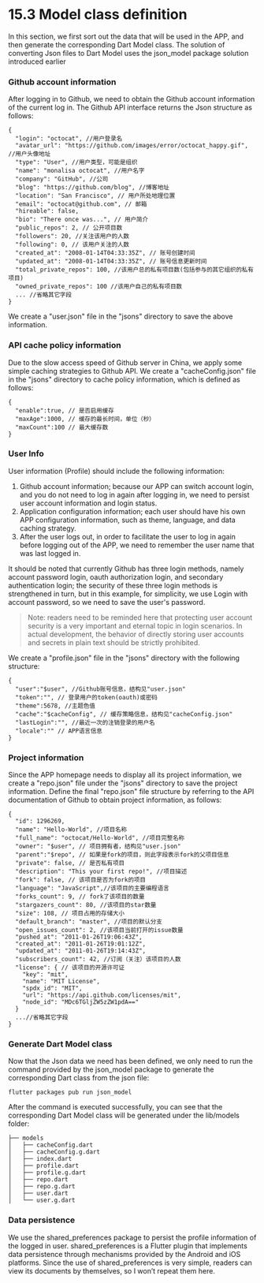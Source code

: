# 15.3 Model class definition

In this section, we first sort out the data that will be used in the APP, and then generate the corresponding Dart Model class. The solution of converting Json files to Dart Model uses the json_model package solution introduced earlier

### Github account information

After logging in to Github, we need to obtain the Github account information of the current log in. The Github API interface returns the Json structure as follows:

```
{
  "login": "octocat", //用户登录名
  "avatar_url": "https://github.com/images/error/octocat_happy.gif", //用户头像地址
  "type": "User", //用户类型，可能是组织
  "name": "monalisa octocat", //用户名字
  "company": "GitHub", //公司
  "blog": "https://github.com/blog", //博客地址
  "location": "San Francisco", // 用户所处地理位置
  "email": "octocat@github.com", // 邮箱
  "hireable": false,
  "bio": "There once was...", // 用户简介
  "public_repos": 2, // 公开项目数
  "followers": 20, //关注该用户的人数
  "following": 0, // 该用户关注的人数
  "created_at": "2008-01-14T04:33:35Z", // 账号创建时间
  "updated_at": "2008-01-14T04:33:35Z", // 账号信息更新时间
  "total_private_repos": 100, //该用户总的私有项目数(包括参与的其它组织的私有项目)
  "owned_private_repos": 100 //该用户自己的私有项目数
  ... //省略其它字段
}

```

We create a "user.json" file in the "jsons" directory to save the above information.

### API cache policy information

Due to the slow access speed of Github server in China, we apply some simple caching strategies to Github API. We create a "cacheConfig.json" file in the "jsons" directory to cache policy information, which is defined as follows:

```
{
  "enable":true, // 是否启用缓存
  "maxAge":1000, // 缓存的最长时间，单位（秒）
  "maxCount":100 // 最大缓存数
}

```

### User Info

User information (Profile) should include the following information:

1.  Github account information; because our APP can switch account login, and you do not need to log in again after logging in, we need to persist user account information and login status.
2.  Application configuration information; each user should have his own APP configuration information, such as theme, language, and data caching strategy.
3.  After the user logs out, in order to facilitate the user to log in again before logging out of the APP, we need to remember the user name that was last logged in.

It should be noted that currently Github has three login methods, namely account password login, oauth authorization login, and secondary authentication login; the security of these three login methods is strengthened in turn, but in this example, for simplicity, we use Login with account password, so we need to save the user's password.

> Note: readers need to be reminded here that protecting user account security is a very important and eternal topic in login scenarios. In actual development, the behavior of directly storing user accounts and secrets in plain text should be strictly prohibited.

We create a "profile.json" file in the "jsons" directory with the following structure:

```
{
  "user":"$user", //Github账号信息，结构见"user.json"
  "token":"", // 登录用户的token(oauth)或密码
  "theme":5678, //主题色值
  "cache":"$cacheConfig", // 缓存策略信息，结构见"cacheConfig.json"
  "lastLogin":"", //最近一次的注销登录的用户名
  "locale":"" // APP语言信息
}

```

### Project information

Since the APP homepage needs to display all its project information, we create a "repo.json" file under the "jsons" directory to save the project information. Define the final "repo.json" file structure by referring to the API documentation of Github to obtain project information, as follows:

```
{
  "id": 1296269,
  "name": "Hello-World", //项目名称
  "full_name": "octocat/Hello-World", //项目完整名称
  "owner": "$user", // 项目拥有者，结构见"user.json"
  "parent":"$repo", // 如果是fork的项目，则此字段表示fork的父项目信息
  "private": false, // 是否私有项目
  "description": "This your first repo!", //项目描述
  "fork": false, // 该项目是否为fork的项目
  "language": "JavaScript",//该项目的主要编程语言
  "forks_count": 9, // fork了该项目的数量
  "stargazers_count": 80, //该项目的star数量
  "size": 108, // 项目占用的存储大小
  "default_branch": "master", //项目的默认分支
  "open_issues_count": 2, //该项目当前打开的issue数量
  "pushed_at": "2011-01-26T19:06:43Z",
  "created_at": "2011-01-26T19:01:12Z",
  "updated_at": "2011-01-26T19:14:43Z",
  "subscribers_count": 42, //订阅（关注）该项目的人数
  "license": { // 该项目的开源许可证
    "key": "mit",
    "name": "MIT License",
    "spdx_id": "MIT",
    "url": "https://api.github.com/licenses/mit",
    "node_id": "MDc6TGljZW5zZW1pdA=="
  }
  ...//省略其它字段
}

```

### Generate Dart Model class

Now that the Json data we need has been defined, we only need to run the command provided by the json_model package to generate the corresponding Dart class from the json file:

```
flutter packages pub run json_model

```

After the command is executed successfully, you can see that the corresponding Dart Model class will be generated under the lib/models folder:

```
├── models
│   ├── cacheConfig.dart
│   ├── cacheConfig.g.dart
│   ├── index.dart
│   ├── profile.dart
│   ├── profile.g.dart
│   ├── repo.dart
│   ├── repo.g.dart
│   ├── user.dart
│   └── user.g.dart

```

### Data persistence

We use the shared_preferences package to persist the profile information of the logged in user. shared_preferences is a Flutter plugin that implements data persistence through mechanisms provided by the Android and iOS platforms. Since the use of shared_preferences is very simple, readers can view its documents by themselves, so I won’t repeat them here.